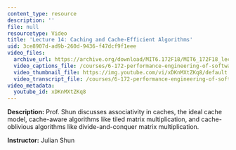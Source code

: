 ```yaml
---
content_type: resource
description: ''
file: null
resourcetype: Video
title: 'Lecture 14: Caching and Cache-Efficient Algorithms'
uid: 3ce8907d-ad9b-260d-9436-f47dcf9f1eee
video_files:
  archive_url: https://archive.org/download/MIT6.172F18/MIT6_172F18_lecture_14_300k.mp4
  video_captions_file: /courses/6-172-performance-engineering-of-software-systems-fall-2018/a4cf806f928a506cbe85c8bbf333083c_xDKnMXtZKq8.vtt
  video_thumbnail_file: https://img.youtube.com/vi/xDKnMXtZKq8/default.jpg
  video_transcript_file: /courses/6-172-performance-engineering-of-software-systems-fall-2018/7d9bd2d2b309a0c7d07011d1fe1f9302_xDKnMXtZKq8.pdf
video_metadata:
  youtube_id: xDKnMXtZKq8
---
```


**Description:** Prof. Shun discusses associativity in caches, the ideal cache model, cache-aware algorithms like tiled matrix multiplication, and cache-oblivious algorithms like divide-and-conquer matrix multiplication.

**Instructor:** Julian Shun